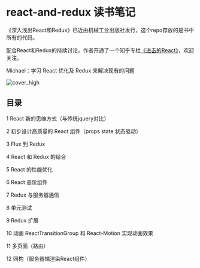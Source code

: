 # react-and-redux 读书笔记

《深入浅出React和Redux》已近由机械工业出版社发行，这个repo存放的是书中所有的代码。

配合React和Redux的持续讨论，作者开通了一个知乎专栏[《进击的React》](https://zhuanlan.zhihu.com/advancing-react)，欢迎关注。

Michael：学习 React 优化及 Redux 来解决现有的问题

![cover_high](https://cloud.githubusercontent.com/assets/239291/25560742/c3199d9a-2d8e-11e7-81a9-4e11c518e512.jpg)

## 目录

1 React 新的思维方式（与传统jquery对比）

2 初步设计高质量的 React 组件（props state 状态驱动）

3 Flux 到 Redux

4 React 和 Redux 的结合

5 React 的性能优化

6 React 高阶组件

7 Redux 与服务器通信

8 单元测试

9 Redux 扩展

10 动画 ReactTransitionGroup 和 React-Motion 实现动画效果

11 多页面（路由）

12 同构（服务器端渲染React组件）